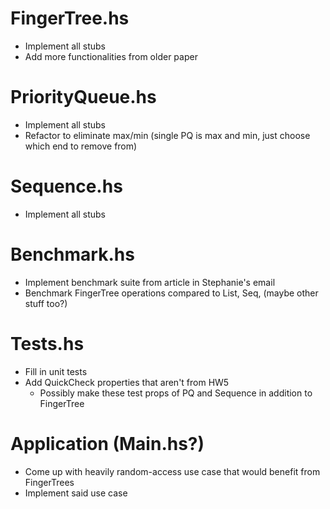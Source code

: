 # FingerTree.hs
- Implement all stubs
- Add more functionalities from older paper

# PriorityQueue.hs
- Implement all stubs
- Refactor to eliminate max/min (single PQ is max and min, just choose which end to remove from)

# Sequence.hs
- Implement all stubs

# Benchmark.hs
- Implement benchmark suite from article in Stephanie's email
- Benchmark FingerTree operations compared to List, Seq, (maybe other stuff too?)

# Tests.hs
- Fill in unit tests
- Add QuickCheck properties that aren't from HW5
    - Possibly make these test props of PQ and Sequence in addition to FingerTree

# Application (Main.hs?)
- Come up with heavily random-access use case that would benefit from FingerTrees
- Implement said use case